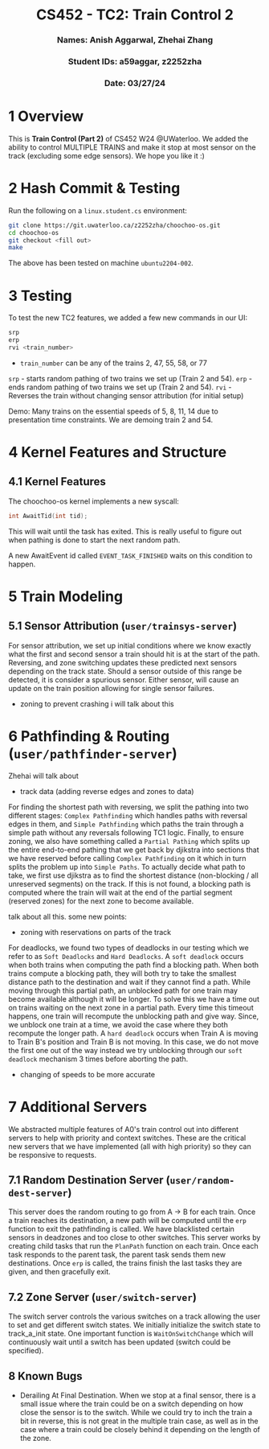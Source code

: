 <div align="center">

# CS452 - TC2: Train Control 2
### Names: Anish Aggarwal, Zhehai Zhang
### Student IDs: a59aggar, z2252zha
### Date: 03/27/24

</div>

# 1 Overview
This is **Train Control (Part 2)** of CS452 W24 @UWaterloo. We added the ability to control MULTIPLE TRAINS and make it stop at most sensor on the track (excluding some edge sensors). We hope you like it :)

# 2 Hash Commit & Testing
Run the following on a `linux.student.cs` environment:
```bash
git clone https://git.uwaterloo.ca/z2252zha/choochoo-os.git
cd choochoo-os
git checkout <fill out>
make
```

The above has been tested on machine `ubuntu2204-002`.

# 3 Testing
To test the new TC2 features, we added a few new commands in our UI:

```c
srp
erp
rvi <train_number>
```

- `train_number` can be any of the trains 2, 47, 55, 58, or 77

`srp` - starts random pathing of two trains we set up (Train 2 and 54).
`erp` - ends random pathing of two trains we set up (Train 2 and 54).
`rvi` - Reverses the train without changing sensor attribution (for initial setup)

Demo: Many trains on the essential speeds of 5, 8, 11, 14 due to presentation time constraints. We are demoing train 2 and 54. 

# 4 Kernel Features and Structure

## 4.1 Kernel Features

The choochoo-os kernel implements a new syscall:

```c
int AwaitTid(int tid);
```

This will wait until the task has exited. This is really useful to figure out when pathing is done to start the next random path.

A new AwaitEvent id called `EVENT_TASK_FINISHED` waits on this condition to happen.

# 5 Train Modeling

## 5.1 Sensor Attribution (`user/trainsys-server`)
For sensor attribution, we set up initial conditions where we know exactly what the first and second sensor a train should hit is at the start of the path. Reversing, and zone switching updates these predicted next sensors depending on the track state. 
Should a sensor outside of this range be detected, it is consider a spurious sensor. Either sensor, will cause an update on the train position allowing for single sensor failures. 

- zoning to prevent crashing
i will talk about this

# 6 Pathfinding & Routing (`user/pathfinder-server`)

Zhehai will talk about 
- track data (adding reverse edges and zones to data)

For finding the shortest path with reversing, we split the pathing into two different stages: `Complex Pathfinding` which handles paths with reversal edges in them, and `Simple Pathfinding` which paths the train through a simple path without any reversals following TC1 logic. Finally, to ensure zoning, we also have something called a `Partial Pathing` which splits up the entire end-to-end pathing that we get back by djikstra into sections that we have reserved before calling `Complex Pathfinding` on it which in turn splits the problem up into `Simple Paths`. To actually decide what path to take, we first use djikstra as to find the shortest distance (non-blocking / all unreserved segments) on the track. If this is not found, a blocking path is computed where the train will wait at the end of the partial segment (reserved zones) for the next zone to become available.


talk about all this. some new points:
- zoning with reservations on parts of the track

For deadlocks, we found two types of deadlocks in our testing which we refer to as `Soft Deadlocks` and `Hard Deadlocks`. A `soft deadlock` occurs when both trains when computing the path find a blocking path. When both trains compute a blocking path, they will both try to take the smallest distance path to the destination and wait if they cannot find a path. While moving through this partial path, an unblocked path for one train may become available although it will be longer. To solve this we have a time out on trains waiting on the next zone in a partial path. Every time this timeout happens, one train will recompute the unblocking path and give way. Since, we unblock one train at a time, we avoid the case where they both recompute the longer path.
A `hard deadlock` occurs when Train A is moving to Train B's position and Train B is not moving. In this case, we do not move the first one out of the way instead we try unblocking through our `soft deadlock` mechanism 3 times before aborting the path.

- changing of speeds to be more accurate


# 7 Additional Servers
We abstracted multiple features of A0's train control out into different servers to help with priority and context switches. These are the critical new servers that we have implemented (all with high priority) so they can be responsive to requests.

## 7.1 Random Destination Server (`user/random-dest-server`)
This server does the random routing to go from A -> B for each train. Once a train reaches its destination, a new path will be computed until the `erp` function to exit the pathfinding is called. We have blacklisted certain sensors in deadzones and too close to other switches. This server works by creating child tasks that run the `PlanPath` function on each train. Once each task responds to the parent task, the parent task sends them new destinations. Once `erp` is called, the trains finish the last tasks they are given, and then gracefully exit.

## 7.2 Zone Server (`user/switch-server`)
The switch server controls the various switches on a track allowing the user to set and get different switch states. We initially initialize the switch state to track_a_init state. One important function is `WaitOnSwitchChange` which will continuously wait until a switch has been updated (switch could be specified).


## 8 Known Bugs
- Derailing At Final Destination. When we stop at a final sensor, there is a small issue where the train could be on a switch depending on how close the sensor is to the switch. While we could try to inch the train a bit in reverse, this is not great in the multiple train case, as well as in the case where a train could be closely behind it depending on the length of the zone.